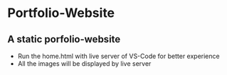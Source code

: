 # Portfolio-Website

## A static porfolio-website

- Run the home.html with live server of VS-Code for better experience
- All the images will be displayed by live server
